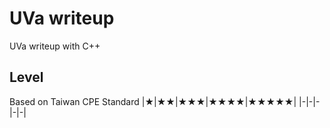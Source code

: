 # UVa writeup
UVa writeup with C++

## Level
Based on Taiwan CPE Standard 
|★|★★|★★★|★★★★|★★★★★|
|-|-|-|-|-|
